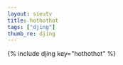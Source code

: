 ```yaml
--- 
layout: sieutv
title: hothothot
tags: ["djing"]
thumb_re: djing
---
```

{% include djing key="hothothot" %} 
